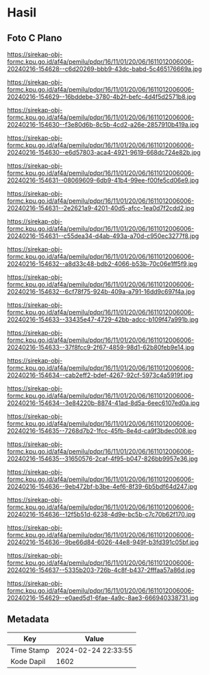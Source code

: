 # Hasil

## Foto C Plano

https://sirekap-obj-formc.kpu.go.id/af4a/pemilu/pdpr/16/11/01/20/06/1611012006006-20240216-154628--c6d20269-bbb9-43dc-babd-5c465176669a.jpg

https://sirekap-obj-formc.kpu.go.id/af4a/pemilu/pdpr/16/11/01/20/06/1611012006006-20240216-154629--16bddebe-3780-4b2f-befc-4d4f5d2571b8.jpg

https://sirekap-obj-formc.kpu.go.id/af4a/pemilu/pdpr/16/11/01/20/06/1611012006006-20240216-154630--f3e80d6b-8c5b-4cd2-a26e-2857910b419a.jpg

https://sirekap-obj-formc.kpu.go.id/af4a/pemilu/pdpr/16/11/01/20/06/1611012006006-20240216-154630--e6d57803-aca4-4921-9619-668dc724e82b.jpg

https://sirekap-obj-formc.kpu.go.id/af4a/pemilu/pdpr/16/11/01/20/06/1611012006006-20240216-154631--08069609-6db9-41b4-99ee-f00fe5cd06e9.jpg

https://sirekap-obj-formc.kpu.go.id/af4a/pemilu/pdpr/16/11/01/20/06/1611012006006-20240216-154631--2e2621a9-4201-40d5-afcc-1ea0d7f2cdd2.jpg

https://sirekap-obj-formc.kpu.go.id/af4a/pemilu/pdpr/16/11/01/20/06/1611012006006-20240216-154631--c55dea34-d4ab-493a-a70d-c950ec3277f8.jpg

https://sirekap-obj-formc.kpu.go.id/af4a/pemilu/pdpr/16/11/01/20/06/1611012006006-20240216-154632--a8d33c48-bdb2-4066-b53b-70c06e1ff5f9.jpg

https://sirekap-obj-formc.kpu.go.id/af4a/pemilu/pdpr/16/11/01/20/06/1611012006006-20240216-154632--6cf78f75-924b-409a-a791-16dd9c697f4a.jpg

https://sirekap-obj-formc.kpu.go.id/af4a/pemilu/pdpr/16/11/01/20/06/1611012006006-20240216-154633--33435e47-4729-42bb-adcc-b109f47a991b.jpg

https://sirekap-obj-formc.kpu.go.id/af4a/pemilu/pdpr/16/11/01/20/06/1611012006006-20240216-154633--37f8fcc9-2f67-4859-98d1-62b80feb9e14.jpg

https://sirekap-obj-formc.kpu.go.id/af4a/pemilu/pdpr/16/11/01/20/06/1611012006006-20240216-154634--cab2eff2-bdef-4267-92cf-5973c4a5919f.jpg

https://sirekap-obj-formc.kpu.go.id/af4a/pemilu/pdpr/16/11/01/20/06/1611012006006-20240216-154634--3e84220b-8874-41ad-8d5a-6eec6107ed0a.jpg

https://sirekap-obj-formc.kpu.go.id/af4a/pemilu/pdpr/16/11/01/20/06/1611012006006-20240216-154635--7268d7b2-1fcc-45fb-8e4d-ca9f3bdec008.jpg

https://sirekap-obj-formc.kpu.go.id/af4a/pemilu/pdpr/16/11/01/20/06/1611012006006-20240216-154635--31650576-2caf-4f95-b047-826bb9957e36.jpg

https://sirekap-obj-formc.kpu.go.id/af4a/pemilu/pdpr/16/11/01/20/06/1611012006006-20240216-154636--9eb472bf-b3be-4ef6-8f39-6b5bdf64d247.jpg

https://sirekap-obj-formc.kpu.go.id/af4a/pemilu/pdpr/16/11/01/20/06/1611012006006-20240216-154636--12f5b51d-6238-4d9e-bc5b-c7c70b62f170.jpg

https://sirekap-obj-formc.kpu.go.id/af4a/pemilu/pdpr/16/11/01/20/06/1611012006006-20240216-154636--9be66d84-6026-44e8-949f-b3fd391c05bf.jpg

https://sirekap-obj-formc.kpu.go.id/af4a/pemilu/pdpr/16/11/01/20/06/1611012006006-20240216-154637--5335b203-726b-4c8f-b437-2fffaa57a86d.jpg

https://sirekap-obj-formc.kpu.go.id/af4a/pemilu/pdpr/16/11/01/20/06/1611012006006-20240216-154629--e0aed5d1-6fae-4a9c-8ae3-666940338731.jpg


## Metadata

| Key        | Value               |
| ---------- | ------------------- |
| Time Stamp | 2024-02-24 22:33:55 |
| Kode Dapil | 1602                |



